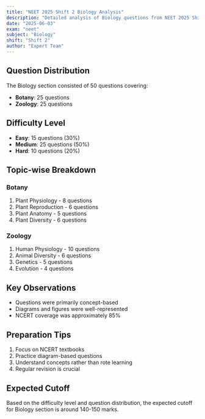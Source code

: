 ```yaml
---
title: "NEET 2025 Shift 2 Biology Analysis"
description: "Detailed analysis of Biology questions from NEET 2025 Shift 2 exam"
date: "2025-06-03"
exam: "neet"
subject: "Biology"
shift: "Shift 2"
author: "Expert Team"
---
```


## Question Distribution

The Biology section consisted of 50 questions covering:

- **Botany**: 25 questions
- **Zoology**: 25 questions

## Difficulty Level

- **Easy**: 15 questions (30%)
- **Medium**: 25 questions (50%)
- **Hard**: 10 questions (20%)

## Topic-wise Breakdown

### Botany
1. Plant Physiology - 8 questions
2. Plant Reproduction - 6 questions
3. Plant Anatomy - 5 questions
4. Plant Diversity - 6 questions

### Zoology
1. Human Physiology - 10 questions
2. Animal Diversity - 6 questions
3. Genetics - 5 questions
4. Evolution - 4 questions

## Key Observations

- Questions were primarily concept-based
- Diagrams and figures were well-represented
- NCERT coverage was approximately 85%

## Preparation Tips

1. Focus on NCERT textbooks
2. Practice diagram-based questions
3. Understand concepts rather than rote learning
4. Regular revision is crucial

## Expected Cutoff

Based on the difficulty level and question distribution, the expected cutoff for Biology section is around 140-150 marks.
